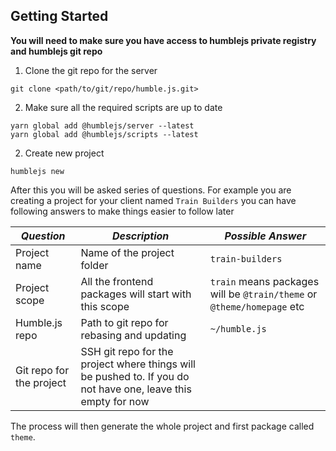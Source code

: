 ## Getting Started

**You will need to make sure you have access to humblejs private registry and humblejs git repo**

1. Clone the git repo for the server
```
git clone <path/to/git/repo/humble.js.git>
```
2. Make sure all the required scripts are up to date
```
yarn global add @humblejs/server --latest
yarn global add @humblejs/scripts --latest
```
2. Create new project
```
humblejs new
```

After this you will be asked series of questions. For example you are creating a project for your client named `Train Builders` you can have following answers to make things easier to follow later

|*Question*|*Description*|*Possible Answer*|
|---|---|---|
|Project name|Name of the project folder|`train-builders`|
|Project scope|All the frontend packages will start with this scope|`train` means packages will be `@train/theme` or `@theme/homepage` etc|
|Humble.js repo|Path to git repo for rebasing and updating|`~/humble.js`|
|Git repo for the project|SSH git repo for the project where things will be pushed to. If you do not have one, leave this empty for now||

The process will then generate the whole project and first package called `theme`.